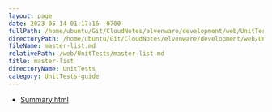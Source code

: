 ```yaml
---
layout: page
date: 2023-05-14 01:17:16 -0700
fullPath: /home/ubuntu/Git/CloudNotes/elvenware/development/web/UnitTests/master-list.md
directoryPath: /home/ubuntu/Git/CloudNotes/elvenware/development/web/UnitTests
fileName: master-list.md
relativePath: /web/UnitTests/master-list.md
title: master-list
directoryName: UnitTests
category: UnitTests-guide
---
```


* [Summary.html](Summary.html)